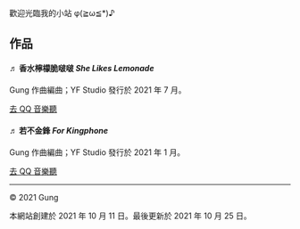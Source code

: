 
歡迎光臨我的小站 φ(≧ω≦*)♪


## 作品

#### ♬ 香水檸檬脆啵啵 *She Likes Lemonade*

Gung 作曲編曲；YF Studio 發行於 2021 年 7 月。

[去 QQ 音樂聽](https://i.y.qq.com/v8/playsong.html?songmid=003y0vQB0b1vQE&ADTAG=myqq&from=myqq&channel=10007100)   


#### ♬ 若不金鋒 *For Kingphone*

Gung 作曲編曲；YF Studio 發行於 2021 年 1 月。

[去 QQ 音樂聽](https://i.y.qq.com/v8/playsong.html?songmid=000cXLlb0j4jBQ&ADTAG=myqq&from=myqq&channel=10007100)  

---
© 2021 Gung 

本網站創建於 2021 年 10 月 11 日。最後更新於 2021 年 10 月 25 日。

